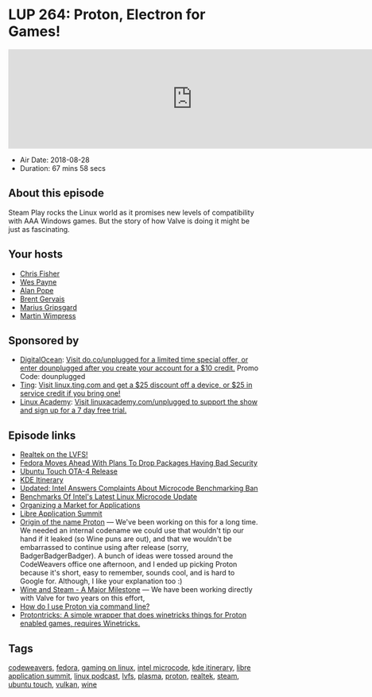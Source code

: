 # LUP 264: Proton, Electron for Games!

<iframe src="https://player.fireside.fm/v2/RUkczH-V+2qUeIW5Q?theme=dark" width="740" height="200" frameborder="0" scrolling="no"></iframe>

* Air Date: 2018-08-28
* Duration: 67 mins 58 secs

## About this episode

Steam Play rocks the Linux world as it promises new levels of compatibility with AAA Windows games. But the story of how Valve is doing it might be just as fascinating. 

## Your hosts
* [Chris Fisher](https://linuxunplugged.com/hosts/chrislas)
* [Wes Payne](https://linuxunplugged.com/hosts/wes)
* [Alan Pope](https://linuxunplugged.com/guests/alanpope)
* [Brent Gervais](https://linuxunplugged.com/guests/brentgervais)
* [Marius Gripsgard](https://linuxunplugged.com/guests/marius)
* [Martin Wimpress](https://linuxunplugged.com/guests/martinwimpress)

## Sponsored by

  * [DigitalOcean](https://do.co/unplugged): [Visit do.co/unplugged for a limited time special offer, or enter dounplugged after you create your account for a $10 credit.](https://do.co/unplugged) Promo Code: dounplugged
  * [Ting](http://linux.ting.com): [Visit linux.ting.com and get a $25 discount off a device, or $25 in service credit if you bring one!](http://linux.ting.com)
  * [Linux Academy](http://linuxacademy.com/unplugged): [Visit linuxacademy.com/unplugged to support the show and sign up for a 7 day free trial.](http://linuxacademy.com/unplugged)



## Episode links

  * [Realtek on the LVFS!](https://blogs.gnome.org/hughsie/2018/08/27/realtek-on-the-lvfs/ "Realtek on the LVFS!")
  * [Fedora Moves Ahead With Plans To Drop Packages Having Bad Security](https://www.phoronix.com/scan.php?page=news_item&px=Fedora-FESCo-Enforcing-Security "Fedora Moves Ahead With Plans To Drop Packages Having Bad Security")
  * [Ubuntu Touch OTA-4 Release](https://ubports.com/blog/ubports-blog-1/post/ubuntu-touch-ota-4-release-166 "Ubuntu Touch OTA-4 Release")
  * [KDE Itinerary](https://www.volkerkrause.eu/2018/08/25/kde-itinerary-overview.html "KDE Itinerary")
  * [Updated: Intel Answers Complaints About Microcode Benchmarking Ban](https://www.tomshardware.com/news/intel-cpu-microcode-benchmark-mitigation,37684.html "Updated: Intel Answers Complaints About Microcode Benchmarking Ban")
  * [Benchmarks Of Intel's Latest Linux Microcode Update](https://www.phoronix.com/scan.php?page=article&item=intel-august-microcode&num=1 "Benchmarks Of Intel's Latest Linux Microcode Update")
  * [Organizing a Market for Applications](https://www.linuxjournal.com/content/organizing-market-applications "Organizing a Market for Applications")
  * [Libre Application Summit](https://las.gnome.org/conferences/LAS "Libre Application Summit")
  * [Origin of the name Proton](https://github.com/ValveSoftware/Proton/issues/642#issuecomment-416262220 "Origin of the name Proton") — We've been working on this for a long time. We needed an internal codename we could use that wouldn't tip our hand if it leaked (so Wine puns are out), and that we wouldn't be embarrassed to continue using after release (sorry, BadgerBadgerBadger). A bunch of ideas were tossed around the CodeWeavers office one afternoon, and I ended up picking Proton because it's short, easy to remember, sounds cool, and is hard to Google for. Although, I like your explanation too :)
  * [Wine and Steam - A Major Milestone](https://www.codeweavers.com/about/blogs/jwhite/2018/8/22/wine-and-steam-a-major-milestone "Wine and Steam - A Major Milestone") — We have been working directly with Valve for two years on this effort,
  * [How do I use Proton via command line?](https://www.reddit.com/r/linux_gaming/comments/9au2qp/how_do_i_use_proton_via_command_line/ "How do I use Proton via command line?")
  * [Protontricks: A simple wrapper that does winetricks things for Proton enabled games, requires Winetricks.](https://github.com/Sirmentio/protontricks "Protontricks: A simple wrapper that does winetricks things for Proton enabled games, requires Winetricks.")



## Tags

[codeweavers](https://linuxunplugged.com/tags/codeweavers), [fedora](https://linuxunplugged.com/tags/fedora), [gaming on linux](https://linuxunplugged.com/tags/gaming%20on%20linux), [intel microcode](https://linuxunplugged.com/tags/intel%20microcode), [kde itinerary](https://linuxunplugged.com/tags/kde%20itinerary), [libre application summit](https://linuxunplugged.com/tags/libre%20application%20summit), [linux podcast](https://linuxunplugged.com/tags/linux%20podcast), [lvfs](https://linuxunplugged.com/tags/lvfs), [plasma](https://linuxunplugged.com/tags/plasma), [proton](https://linuxunplugged.com/tags/proton), [realtek](https://linuxunplugged.com/tags/realtek), [steam](https://linuxunplugged.com/tags/steam), [ubuntu touch](https://linuxunplugged.com/tags/ubuntu%20touch), [vulkan](https://linuxunplugged.com/tags/vulkan), [wine](https://linuxunplugged.com/tags/wine)